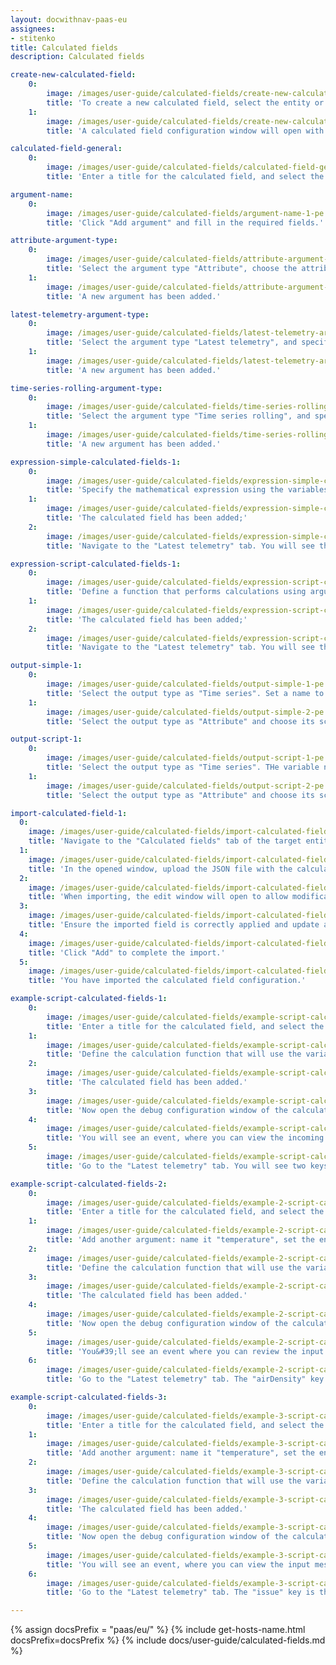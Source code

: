 ```yaml
---
layout: docwithnav-paas-eu
assignees:
- stitenko
title: Calculated fields
description: Calculated fields

create-new-calculated-field:
    0:
        image: /images/user-guide/calculated-fields/create-new-calculated-field-1-pe.png
        title: 'To create a new calculated field, select the entity or profile for which you want to apply this function. In the details window, navigate to the "Calculated fields" tab. Click the "plus" icon, and from the dropdown menu, select "Create new calculated field";'
    1:
        image: /images/user-guide/calculated-fields/create-new-calculated-field-2-pe.png
        title: 'A calculated field configuration window will open with four sections: "General", "Arguments", "Expression", and "Output".'

calculated-field-general:
    0:
        image: /images/user-guide/calculated-fields/calculated-field-general-1-pe.png
        title: 'Enter a title for the calculated field, and select the calculation type: Simple or Script.'

argument-name:
    0:
        image: /images/user-guide/calculated-fields/argument-name-1-pe.png
        title: 'Click "Add argument" and fill in the required fields.'

attribute-argument-type:
    0:
        image: /images/user-guide/calculated-fields/attribute-argument-type-1-pe.png
        title: 'Select the argument type "Attribute", choose the attribute scope, and specify the attribute key. Optionally, set the default value for the attribute. Finally, click "Add";'
    1:
        image: /images/user-guide/calculated-fields/attribute-argument-type-2-pe.png
        title: 'A new argument has been added.'

latest-telemetry-argument-type:
    0:
        image: /images/user-guide/calculated-fields/latest-telemetry-argument-type-1-pe.png
        title: 'Select the argument type "Latest telemetry", and specify the time series key. If necessary, set a default value for the time series. Finally, click "Add";'
    1:
        image: /images/user-guide/calculated-fields/latest-telemetry-argument-type-2-pe.png
        title: 'A new argument has been added.'

time-series-rolling-argument-type:
    0:
        image: /images/user-guide/calculated-fields/time-series-rolling-argument-type-1-pe.png
        title: 'Select the argument type "Time series rolling", and specify the time series key. Set the time period for data collection and the maximum number of values to be processed. Finally, click "Add";'
    1:
        image: /images/user-guide/calculated-fields/time-series-rolling-argument-type-2-pe.png
        title: 'A new argument has been added.'

expression-simple-calculated-fields-1:
    0:
        image: /images/user-guide/calculated-fields/expression-simple-calculated-fields-1-pe.png
        title: 'Specify the mathematical expression using the variables from the "Arguments" section. In the "Output" section, specify the type ("Time series" or "Attribute") and assign a name to the new variable that will store the calculation result. Then, click "Add";'
    1:
        image: /images/user-guide/calculated-fields/expression-simple-calculated-fields-2-pe.png
        title: 'The calculated field has been added;'
    2:
        image: /images/user-guide/calculated-fields/expression-simple-calculated-fields-3-pe.png
        title: 'Navigate to the "Latest telemetry" tab. You will see the two keys - "temperature" (Fahrenheit) and "temperatureC" (Celsius) and their values.'

expression-script-calculated-fields-1:
    0:
        image: /images/user-guide/calculated-fields/expression-script-calculated-fields-1-pe.png
        title: 'Define a function that performs calculations using arguments from the Arguments section. Then, select the type and assign a name to the new variable that will store the calculation result;'
    1:
        image: /images/user-guide/calculated-fields/expression-script-calculated-fields-2-pe.png
        title: 'The calculated field has been added;'
    2:
        image: /images/user-guide/calculated-fields/expression-script-calculated-fields-3-pe.png
        title: 'Navigate to the "Latest telemetry" tab. You will see the two keys - "temperature" (Fahrenheit) and "temperatureC" (Celsius) and their values.'

output-simple-1:
    0:
        image: /images/user-guide/calculated-fields/output-simple-1-pe.png
        title: 'Select the output type as "Time series". Set a name to the variable that will store the calculation result. Optionally, specify the number of decimal places.'
    1:
        image: /images/user-guide/calculated-fields/output-simple-2-pe.png
        title: 'Select the output type as "Attribute" and choose its scope: "Server attributes", "Client attributes", or "Shared attributes". Set a name to the variable that will store the calculation result. Optionally, set the number of decimal places.'

output-script-1:
    0:
        image: /images/user-guide/calculated-fields/output-script-1-pe.png
        title: 'Select the output type as "Time series". THe variable name is defined within the calculate function.'
    1:
        image: /images/user-guide/calculated-fields/output-script-2-pe.png
        title: 'Select the output type as "Attribute" and choose its scope: "Server attributes", "Client attributes", or "Shared attributes". The variable name is defined within the calculate function.'

import-calculated-field-1:
  0:
    image: /images/user-guide/calculated-fields/import-calculated-field-1-pe.png
    title: 'Navigate to the "Calculated fields" tab of the target entity or profile. Click the "plus" icon, and select "Import calculated field" from the dropdown menu.'
  1:
    image: /images/user-guide/calculated-fields/import-calculated-field-2-pe.png
    title: 'In the opened window, upload the JSON file with the calculated field configuration and click "Import".'
  2:
    image: /images/user-guide/calculated-fields/import-calculated-field-3-pe.png
    title: 'When importing, the edit window will open to allow modifications.'
  3:
    image: /images/user-guide/calculated-fields/import-calculated-field-4-pe.png
    title: 'Ensure the imported field is correctly applied and update any necessary parameters.'
  4:
    image: /images/user-guide/calculated-fields/import-calculated-field-5-pe.png
    title: 'Click "Add" to complete the import.'
  5:
    image: /images/user-guide/calculated-fields/import-calculated-field-6-pe.png
    title: 'You have imported the calculated field configuration.'

example-script-calculated-fields-1:
    0:
        image: /images/user-guide/calculated-fields/example-script-calculated-fields-1-pe.png
        title: 'Enter a title for the calculated field, and select the calculation type as "Script". In the "Arguments" section, click "Add argument". Set the argument name to "temperatureF", choose the "Current entity" as the entity type, set the argument type to "Latest telemetry", and the time series key to "temperature". Click "Add".'
    1:
        image: /images/user-guide/calculated-fields/example-script-calculated-fields-2-pe.png
        title: 'Define the calculation function that will use the variables added in the Arguments section. The name of the variable that stores the result is defined in the function. In the "Output" section, set the output type to Time series. Finally, click "Add".'
    2:
        image: /images/user-guide/calculated-fields/example-script-calculated-fields-3-pe.png
        title: 'The calculated field has been added.'
    3:
        image: /images/user-guide/calculated-fields/example-script-calculated-fields-4-pe.png
        title: 'Now open the debug configuration window of the calculated field.'
    4:
        image: /images/user-guide/calculated-fields/example-script-calculated-fields-5-pe.png
        title: 'You will see an event, where you can view the incoming message with the argument and the outgoing message with the calculation result. Note that the timestamp in both messages is the same.'
    5:
        image: /images/user-guide/calculated-fields/example-script-calculated-fields-6-pe.png
        title: 'Go to the "Latest telemetry" tab. You will see two keys: "temperature" - the temperature in degrees Fahrenheit and the "temperature" key - the result of the calculation, which displays the temperature in degrees Celsius.'

example-script-calculated-fields-2:
    0:
        image: /images/user-guide/calculated-fields/example-2-script-calculated-fields-1-pe.png
        title: 'Enter a title for the calculated field, and select the calculation type as "Script". In the "Arguments" section, click "Add argument". Set the argument name to "altitude", choose asset "Building A" as the entity, and set "altitude" as the attribute key. Click "Add".'
    1:
        image: /images/user-guide/calculated-fields/example-2-script-calculated-fields-2-pe.png
        title: 'Add another argument: name it "temperature", set the entity type to "Current entity", choose "Time series rolling" as the argument type, and set the time series key to "temperature". Click "Add".'
    2:
        image: /images/user-guide/calculated-fields/example-2-script-calculated-fields-3-pe.png
        title: 'Define the calculation function that will use the variables added in the "Arguments" section. The name of the variable that stores the result is defined in the function. In the "Output" section, set the output type to Time series. Finally, click "Add".'
    3:
        image: /images/user-guide/calculated-fields/example-2-script-calculated-fields-4-pe.png
        title: 'The calculated field has been added.'
    4:
        image: /images/user-guide/calculated-fields/example-2-script-calculated-fields-5-pe.png
        title: 'Now open the debug configuration window of the calculated field.'
    5:
        image: /images/user-guide/calculated-fields/example-2-script-calculated-fields-6-pe.png
        title: 'You&#39;ll see an event where you can review the input message and the output message with the calculation result.'
    6:
        image: /images/user-guide/calculated-fields/example-2-script-calculated-fields-7-pe.png
        title: 'Go to the "Latest telemetry" tab. The "airDensity" key is the result of the calculation and represents the value of air density.'

example-script-calculated-fields-3:
    0:
        image: /images/user-guide/calculated-fields/example-3-script-calculated-fields-1-pe.png
        title: 'Enter a title for the calculated field, and select the calculation type as "Script". In the "Arguments" section, click "Add argument". Set the argument name to "defrost", choose "Current entity" as the entity type, set the argument type to "Time series rolling", and the time series key to "defrost". Click "Add".'
    1:
        image: /images/user-guide/calculated-fields/example-3-script-calculated-fields-2-pe.png
        title: 'Add another argument: name it "temperature", set the entity type to "Current entity", the argument type to "Time series rolling", and the time series key to "temperature". Click "Add".'
    2:
        image: /images/user-guide/calculated-fields/example-3-script-calculated-fields-3-pe.png
        title: 'Define the calculation function that will use the variables added in the "Arguments" section. The name of the variable that stores the result is defined in the function. In the "Output" section, set the output type to Time series. Finally, click "Add".'
    3:
        image: /images/user-guide/calculated-fields/example-3-script-calculated-fields-4-pe.png
        title: 'The calculated field has been added.'
    4:
        image: /images/user-guide/calculated-fields/example-3-script-calculated-fields-5-pe.png
        title: 'Now open the debug configuration window of the calculated field.'
    5:
        image: /images/user-guide/calculated-fields/example-3-script-calculated-fields-6-pe.png
        title: 'You will see an event, where you can view the input message with the argument and the output message with the calculation result.'
    6:
        image: /images/user-guide/calculated-fields/example-3-script-calculated-fields-7-pe.png
        title: 'Go to the "Latest telemetry" tab. The "issue" key is the result of the calculation.'

---
```


{% assign docsPrefix = "paas/eu/" %}
{% include get-hosts-name.html docsPrefix=docsPrefix %}
{% include docs/user-guide/calculated-fields.md %}

